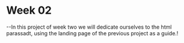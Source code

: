 # Week 02

--In this project of week two we will dedicate ourselves to the html parassadt, using the landing page of the previous project as a guide.!
